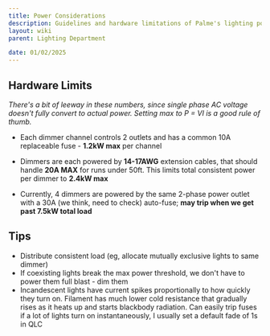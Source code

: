 ```yaml
---
title: Power Considerations
description: Guidelines and hardware limitations of Palme's lighting power grid
layout: wiki
parent: Lighting Department

date: 01/02/2025
---
```


## Hardware Limits

*There's a bit of leeway in these numbers, since single phase AC voltage doesn't fully convert to actual power. Setting max to P = VI is a good rule of thumb.*

- Each dimmer channel controls 2 outlets and has a common 10A replaceable fuse - **1.2kW max** per channel
- Dimmers are each powered by **14-17AWG** extension cables, that should handle **20A MAX** for runs under 50ft. This limits total consistent power per dimmer to **2.4kW max** 
	
- Currently, 4 dimmers are powered by the same 2-phase power outlet with a 30A (we think, need to check) auto-fuse; **may trip when we get past 7.5kW total load**

## Tips

- Distribute consistent load (eg, allocate mutually exclusive lights to same dimmer)
- If coexisting lights break the max power threshold, we don't have to power them full blast - dim them
- Incandescent lights have current spikes proportionally to how quickly they turn on. Filament has much lower cold resistance that gradually rises as it heats up and starts blackbody radiation. Can easily trip fuses if a lot of lights turn on instantaneously, I usually set a default fade of 1s in QLC